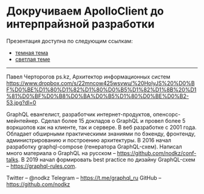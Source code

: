 # Докручиваем ApolloClient до интерпрайзной разработки

Презентация доступна по следующим ссылкам:
- [темная тема](https://nodkz.github.io/conf-talks/talks/2021.09.25-how-to-apollo-client-3/index.html)
- [светлая теме](https://nodkz.github.io/conf-talks/talks/2021.09.25-how-to-apollo-client-3/white.html)

--------

Павел Черторогов
ps.kz, Архитектор информационных систем
<https://www.dropbox.com/s/22mncow425wsvwu/%20HolyJS%20%D0%BF%D0%BE%D1%80%D1%82%D1%80%D0%B5%D1%82%D1%8B%20%D1%81%D0%BF%D0%B8%D0%BA%D0%B5%D1%80%D0%BE%D0%B2-53.jpg?dl=0>

GraphQL евангелист, разработчик интернет-продуктов, опенсорс-мейнтейнер. Сделал более 15 докладов о GraphQL и провел более 5 воркшопов как на клиенте, так и сервере. В веб разработке с 2001 года. Обладает обширными практическими знаниями по бэкенду, фронтенду, администрированию и построению архитектуры. В 2016 начал разработку graphql-compose (генератора GraphQL-схем). Написал много материала о GraphQL на русском – <https://github.com/nodkz/conf-talks>. В 2019 начал формировать best practice по дизайну GraphQL-схем – <https://graphql-rules.com>.

Twitter – @nodkz
Telegram – <https://t.me/graphql_ru>
GitHub – <https://github.com/nodkz>
